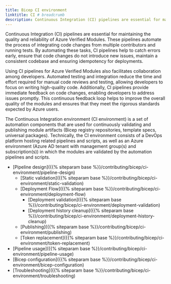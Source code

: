 ```yaml
---
title: Bicep CI environment
linktitle: CI # breadcrumb
description: Continuous Integration (CI) pipelines are essential for maintaining the quality and reliability of Azure Verified Modules.
---
```


Continuous Integration (CI) pipelines are essential for maintaining the quality and reliability of Azure Verified Modules. These pipelines automate the process of integrating code changes from multiple contributors and running tests. By automating these tasks, CI pipelines help to catch errors early, ensure that code changes do not introduce new issues, maintain a consistent codebase and ensuring idempotency for deployments.

Using CI pipelines for Azure Verified Modules also facilitates collaboration among developers. Automated testing and integration reduce the time and effort required for manual code reviews and testing, allowing developers to focus on writing high-quality code. Additionally, CI pipelines provide immediate feedback on code changes, enabling developers to address issues promptly. This continuous feedback loop helps to improve the overall quality of the modules and ensures that they meet the rigorous standards expected by Azure users.

The Continuous Integration environment (CI environment) is a set of automation components that are used for continuously validating and publishing module artifacts (Bicep registry repositories, template specs, universal packages). Technically, the CI environment consists of a DevOps platform hosting related pipelines and scripts, as well as an Azure environment (Azure AD tenant with management group(s) and subscription(s)) in which the modules are validated by the automation pipelines and scripts.

- [Pipeline design]({{% siteparam base %}}/contributing/bicep/ci-environment/pipeline-design)
  - [Static validation]({{% siteparam base %}}/contributing/bicep/ci-environment/static-validation)
  - [Deployment Flow]({{% siteparam base %}}/contributing/bicep/ci-environment/deployment-flow)
    - [Deployment validation]({{% siteparam base %}}/contributing/bicep/ci-environment/deployment-validation)
    - [Deployment history cleanup]({{% siteparam base %}}/contributing/bicep/ci-environment/deployment-history-cleanup)
  - [Publishing]({{% siteparam base %}}/contributing/bicep/ci-environment/publishing)
  - [Token replacement]({{% siteparam base %}}/contributing/bicep/ci-environment/token-replacement)
- [Pipeline usage]({{% siteparam base %}}/contributing/bicep/ci-environment/pipeline-usage)
- [Bicep configuration]({{% siteparam base %}}/contributing/bicep/ci-environment/bicep-configuration)
- [Troubleshooting]({{% siteparam base %}}/contributing/bicep/ci-environment/troubleshooting)
